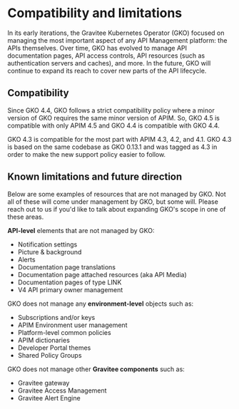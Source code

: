 # Compatibility and limitations

In its early iterations, the Gravitee Kubernetes Operator (GKO) focused on managing the most important aspect of any API Management platform: the APIs themselves. Over time, GKO has evolved to manage API documentation pages, API access controls, API resources (such as authentication servers and caches), and more. In the future, GKO will continue to expand its reach to cover new parts of the API lifecycle.&#x20;

## Compatibility

Since GKO 4.4, GKO follows a strict compatibility policy where a minor version of GKO requires the same minor version of APIM. So, GKO 4.5 is compatible with only APIM 4.5 and GKO 4.4 is compatible with GKO 4.4.

GKO 4.3 is compatible for the most part with APIM 4.3, 4.2, and 4.1. GKO 4.3 is based on the same codebase as GKO 0.13.1 and was tagged as 4.3 in order to make the new support policy easier to follow.&#x20;

## Known limitations and future direction

Below are some examples of resources that are not managed by GKO. Not all of these will come under management by GKO, but some will. Please reach out to us if you'd like to talk about expanding GKO's scope in one of these areas.

**API-level** elements that are not managed by GKO:

* Notification settings
* Picture & background
* Alerts
* Documentation page translations
* Documentation page attached resources (aka API Media)
* Documentation pages of type LINK
* V4 API primary owner management

GKO does not manage any **environment-level** objects such as:

* Subscriptions and/or keys
* APIM Environment user management
* Platform-level common policies
* APIM dictionaries
* Developer Portal themes
* Shared Policy Groups

GKO does not manage other **Gravitee components** such as:

* Gravitee gateway
* Gravitee Access Management
* Gravitee Alert Engine

